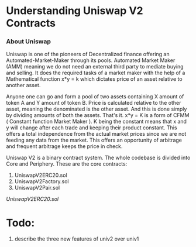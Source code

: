 # Understanding Uniswap V2 Contracts

### About Uniswap

Uniswap is one of the pioneers of Decentralized finance offering an Automated-Market-Maker through its pools.
Automated Market Maker (AMM) meaning we do not need an external third party to mediate buying and selling.
It does the required tasks of a market maker with the help of a Mathematical function x*y = k  which dictates price of an asset relative
to another asset.

Anyone one can go and form a pool of two assets containing X amount of token A and Y amount of token B.
Price is calculated relative to the other asset, meaning the denominated is the other asset. And this is done simply by dividing
amounts of both the assets. That's it.
x*y = K  is a form of CFMM ( Constant function Market Maker ). K being the constant means that x and y will change after each trade and keeping their product constant.
This offers a total independence from the actual market prices since we are not feeding any data from the market. This offers an opportunity
of arbitrage and frequent arbitrage keeps the price in check.

Uniswap V2 is a binary contract system. The whole codebase is divided into Core and Periphery. 
These are the core contracts:

1. UniswapV2ERC20.sol 
2. UniswapV2Factory.sol
3. UniswapV2Pair.sol


*UniswapV2ERC20.sol*

# Todo:

1. describe the three new features of univ2 over univ1
